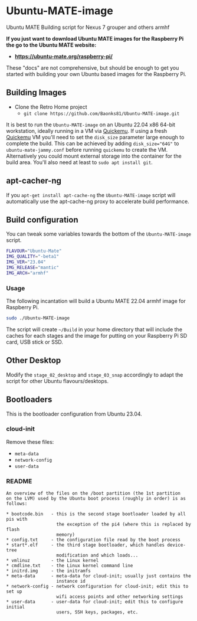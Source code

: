 # Ubuntu-MATE-image
Ubuntu MATE Building script for Nexus 7 grouper and others armhf

**If you just want to download Ubuntu MATE images for the Raspberry Pi the go to the Ubuntu MATE website:**

  * **https://ubuntu-mate.org/raspberry-pi/**

These "docs" are not comprehensive, but should be enough to get you started with
building your own Ubuntu based images for the Raspberry Pi.


## Building Images

  * Clone the Retro Home project
    * `git clone https://github.com/Baonks81/Ubuntu-MATE-image.git`

It is best to run the `Ubuntu-MATE-image` on an Ubuntu 22.04 x86 64-bit
workstation, ideally running in a VM via [Quickemu](https://github.com/quickemu-project/quickemu).
If using a fresh [Quickemu](https://github.com/quickemu-project/quickemu) VM
you'll need to set the `disk_size` parameter large enough to complete the build.
This can be achieved by adding `disk_size="64G"` to `ubuntu-mate-jammy.conf`
before running `quickemu` to create the VM. Alternatively you could mount
external storage into the container for the build area. You'll also need at
least to `sudo apt install git`.

## apt-cacher-ng

If you `apt-get install apt-cache-ng` the `Ubuntu-MATE-image` script will
automatically use the apt-cache-ng proxy to accelerate build performance.

## Build configuration

You can tweak some variables towards the bottom of the `Ubuntu-MATE-image` script.

```bash
FLAVOUR="Ubuntu-Mate"
IMG_QUALITY="-beta1"
IMG_VER="23.04"
IMG_RELEASE="mantic"
IMG_ARCH="armhf"
```

### Usage

The following incantation will build a Ubuntu MATE 22.04 armhf image for
Raspberry Pi.

```bash
sudo ./Ubuntu-MATE-image
```

The script will create `~/Build` in your home directory that will include the
caches for each stages and the image for putting on your Raspberry Pi SD card,
USB stick or SSD.

## Other Desktop

Modify the `stage_02_desktop` and `stage_03_snap` accordingly to adapt the script
for other Ubuntu flavours/desktops.

## Bootloaders

This is the bootloader configuration from Ubuntu 23.04.

### cloud-init

Remove these files:

  * `meta-data`
  * `network-config`
  * `user-data`
### README

```
An overview of the files on the /boot partition (the 1st partition
on the LVM) used by the Ubuntu boot process (roughly in order) is as
follows:

* bootcode.bin   - this is the second stage bootloader loaded by all pis with
                   the exception of the pi4 (where this is replaced by flash
                   memory)
* config.txt     - the configuration file read by the boot process
* start*.elf     - the third stage bootloader, which handles device-tree
                   modification and which loads...
* vmlinuz        - the Linux kernel
* cmdline.txt    - the Linux kernel command line
* initrd.img     - the initramfs
* meta-data      - meta-data for cloud-init; usually just contains the
                   instance id
* network-config - network configuration for cloud-init; edit this to set up
                   wifi access points and other networking settings
* user-data      - user-data for cloud-init; edit this to configure initial
                   users, SSH keys, packages, etc.
```
